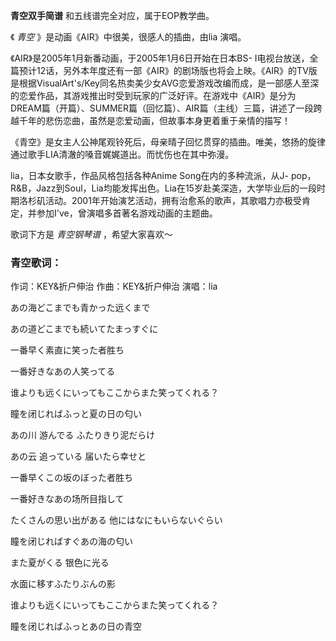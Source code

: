 

**青空双手简谱** 和五线谱完全对应，属于EOP教学曲。

《 _青空_ 》是动画《AIR》中很美，很感人的插曲，由lia 演唱。

《AIR》是2005年1月新番动画，于2005年1月6日开始在日本BS-
I电视台放送，全篇预计12话，另外本年度还有一部《AIR》的剧场版也将会上映。《AIR》的TV版是根据VisualArt's/Key同名热卖美少女AVG恋爱游戏改编而成，是一部感人至深的恋爱作品，其游戏推出时受到玩家的广泛好评。在游戏中《AIR》是分为DREAM篇（开篇）、SUMMER篇（回忆篇）、AIR篇（主线）三篇，讲述了一段跨越千年的悲伤恋曲，虽然是恋爱动画，但故事本身更着重于亲情的描写！

《青空》是女主人公神尾观铃死后，母亲晴子回忆贯穿的插曲。唯美，悠扬的旋律通过歌手LIA清澈的嗓音娓娓道出。而忧伤也在其中弥漫。

lia，日本女歌手，作品风格包括各种Anime Song在内的多种流派，从J-
pop，R&B，Jazz到Soul，Lia均能发挥出色。Lia在15岁赴美深造，大学毕业后的一段时期洛杉矶活动。2001年开始演艺活动，拥有治愈系的歌声，其歌唱力亦极受肯定，并参加I've，曾演唱多首著名游戏动画的主题曲。

歌词下方是 _青空钢琴谱_ ，希望大家喜欢～

### 青空歌词：

作词：KEY&折户伸治 作曲：KEY&折户伸治 演唱：lia

あの海どこまでも青かった远くまで

あの道どこまでも続いてたまっすぐに

一番早く素直に笑った者胜ち

一番好きなあの人笑ってる

谁よりも远くにいってもここからまた笑ってくれる？

瞳を闭じればふっと夏の日の匂い

あの川 游んでる ふたりきり泥だらけ

あの云 追っている 届いたら幸せと

一番早くこの坂のぼった者胜ち

一番好きなあの场所目指して

たくさんの思い出がある 他にはなにもいらないぐらい

瞳を闭じればすぐあの海の匂い

また夏がくる 银色に光る

水面に移すふたりぶんの影

谁よりも远くにいってもここからまた笑ってくれる？

瞳を闭じればふっとあの日の青空

